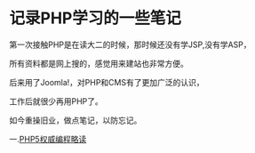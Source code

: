 记录PHP学习的一些笔记
===
第一次接触PHP是在读大二的时候，那时候还没有学JSP,没有学ASP，

所有资料都是网上搜的，感觉用来建站也非常方便。

后来用了Joomla!，对PHP和CMS有了更加广泛的认识，

工作后就很少再用PHP了。


如今重操旧业，做点笔记，以防忘记。

一.[PHP5权威编程略读](https://github.com/llohellohe/php/blob/master/docs/PHP%E6%9D%83%E5%A8%81%E6%8C%87%E5%8D%97%E7%95%A5%E8%AF%BB.md)